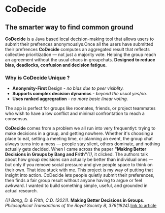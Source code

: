# CoDecide

## The smarter way to find common ground

**CoDecide** is a Java based local decision-making tool that allows users to submit their prefrences anonymouslys.Once all the users have submitted their prefrences **CoDecide** computes an aggregated result that reflects collective prioritization — not just a majority vote. Helping the group reach an agreement without the usual chaos in groupchats. **Designed to reduce bias, deadlocks, confusion and decision fatigue.**

### Why is **CoDecide** Unique ?

- **Anonymity-First** Design - *no bias due to peer visiblity.*
- **Supports complex decision dynamics** - *beyond the usual yes/no.*
- **Uses ranked aggregration** - *no more basic linear voting.*

The app is perfect for groups like roomates, friends, or project teammates who wish to have a low conflict and minimal confrontation to reach a consensus.

**CoDecide** comes from a problem we all run into very frequentlyt: trying to make decisions in a group, and getting nowhere. Whether it's choosing a place to eat, setting a meeting time, or planning an event, the group chat always turns into a mess — people stay silent, others dominate, and nothing actually gets decided. When I came across the paper **"Making Better Decisions in Groups by Bang and Frith"***(1)*, it clicked. The authors talk about how group decisions can actually be better than individual ones — but only if you remove social pressure and give people space to think on their own. That idea stuck with me.
This project is my way of putting that insight into action. CoDecide lets people quietly submit their preferences, then finds a fair group result without anyone having to argue or feel awkward. I wanted to build something simple, useful, and grounded in actual research.

*(1)* *Bang, D. & Frith, C.D. (2021)*. **Making Better Decisions in Groups**. *Philosophical Transactions of the Royal Society B, 376(1824).*[link to article](https://doi.org/10.1098/rstb.2020.0368)

